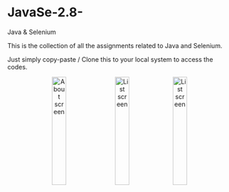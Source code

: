 # JavaSe-2.8-
Java &amp; Selenium 

This is the collection of all the assignments related to Java and Selenium. 

Just simply copy-paste / Clone this to your local system to access the codes.


<div align="center">
        <img width="25%" src="https://user-images.githubusercontent.com/35214968/34663085-e0c9dfcc-f47a-11e7-81fa-be470eaaf109.png" alt="About screen" title="About screen"</img>
        <img height="0" width="8px">
        <img width="25%" src="https://user-images.githubusercontent.com/35214968/34663081-dc87f78c-f47a-11e7-8618-93e7ef7a15c1.png" alt="List screen" title="List screen"></img>
        <img width="25%" src="https://user-images.githubusercontent.com/35214968/34663089-e442a850-f47a-11e7-95a2-8972a2f61a3f.png" alt="List screen" title="List screen"></img>
</div>
